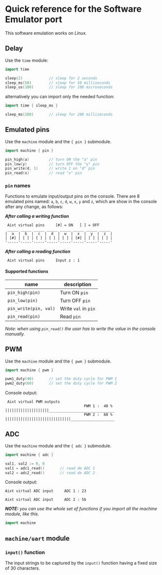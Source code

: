 # Quick reference for the Software Emulator port

This software emulation works on _Linux_.

## Delay
Use the `time` module:
```go
import time

sleep(2)            // sleep for 2 seconds
sleep_ms(50)        // sleep for 50 milliseconds
sleep_us(100)       // sleep for 100 microseconds
```
alternatively you can import only the needed function:
```go
import time { sleep_ms }

sleep_ms(200)       // sleep for 200 milliseconds
```

## Emulated pins
Use the `machine` module and the `{ pin }` submodule.
```go
import machine { pin }

pin_high(a)         // turn ON the "a" pin 
pin_low(y)          // turn OFF the "y" pin 
pin_write(d, 1)     // write 1 on "d" pin
pin_read(x)         // read "x" pin
```

### `pin` names
Functions to emulate input/output pins on the console. There are 8 emulated pins named: `a`, `b`, `c`, `d`, `w`, `x`, `y` and `z`, which are show in the console after any change, as follows:

_**After calling a writing function**_
```
 Aixt virtual pins     [#] = ON   [ ] = OFF
 _____ _____ _____ _____ _____ _____ _____ _____
|  a  |  b  |  c  |  d  |  w  |  x  |  y  |  z  |
| [#] | [ ] | [ ] | [ ] | [ ] | [#] | [ ] | [ ] |
'-----'-----'-----'-----'-----'-----'-----'-----'
```
_**After calling a reading function**_
```
 Aixt virtual pins     Input z : 1
```

#### Supported functions
name                    | description
------------------------|---------------------
`pin_high(pin)`         | Turn ON `pin`
`pin_low(pin)`          | Turn OFF `pin`
`pin_write(pin, val)`   | Write `val` in `pin`
`pin_read(pin)`         | Read `pin`

_Note: when using `pin_read()` the user has to write the value in the console manually._

## PWM
Use the `machine` module and the `{ pwm }` submodule.
```go
import machine { pwm }

pwm1_duty(40)       // set the duty cycle for PWM 1
pwm2_duty(60)       // set the duty cycle for PWM 2
```

Console output:
```
 Aixt virtual PWM outputs
                                    PWM 1 :  40 %
||||||||||||||||||||______________________________
                                    PWM 2 :  60 %
||||||||||||||||||||||||||||||____________________
```

## ADC
Use the `machine` module and the `{ adc }` submodule.
```go
import machine { adc }

val1, val2 := 0, 0
val1 = adc1_read()       // read de ADC 1
val2 = adc2_read()       // read de ADC 2
```

Console output:
```
Aixt virtual ADC input     ADC 1 : 23
```
```
Aixt virtual ADC input     ADC 2 : 56
```
_**NOTE:** you can use the whole set of functions if you import all the machine module, like this._
```go
import machine
```

  

## `machine/uart` module

### `input()` function
The input strings to be captured by the `input()` function having a fixed size of 30 characters.